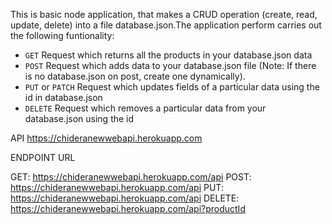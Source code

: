 This is basic node application, that makes a CRUD operation (create, read, update, delete) into a file database.json.The application perform carries out the following funtionality:
  - `GET` Request which returns all the products in your database.json data
  - `POST` Request which adds data to your database.json file (Note: If there is no database.json on post, create one dynamically).
  - `PUT` or `PATCH` Request which updates fields of a particular data using the id in database.json
  - `DELETE` Request which removes a particular data from your database.json using the id

API
https://chideranewwebapi.herokuapp.com

ENDPOINT URL

GET: https://chideranewwebapi.herokuapp.com/api
POST: https://chideranewwebapi.herokuapp.com/api
PUT: https://chideranewwebapi.herokuapp.com/api
DELETE: https://chideranewwebapi.herokuapp.com/api?productId



